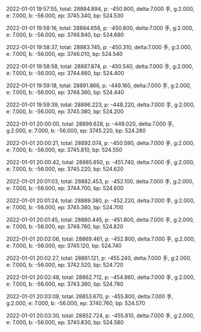 2022-01-01 19:57:55, total: 28884.894, p: -450.900, delta:7.000 手, g:2.000, e: 7.000, b: -56.000, ep: 3745.340, bp: 524.530

2022-01-01 19:58:16, total: 28884.658, p: -450.600, delta:7.000 手, g:2.000, e: 7.000, b: -56.000, ep: 3746.840, bp: 524.680

2022-01-01 19:58:37, total: 28883.745, p: -450.310, delta:7.000 手, g:2.000, e: 7.000, b: -56.000, ep: 3746.010, bp: 524.540

2022-01-01 19:58:58, total: 28887.874, p: -450.540, delta:7.000 手, g:2.000, e: 7.000, b: -56.000, ep: 3744.660, bp: 524.400

2022-01-01 19:59:18, total: 28891.866, p: -449.160, delta:7.000 手, g:2.000, e: 7.000, b: -56.000, ep: 3746.360, bp: 524.440

2022-01-01 19:59:39, total: 28896.223, p: -448.220, delta:7.000 手, g:2.000, e: 7.000, b: -56.000, ep: 3745.380, bp: 524.200

2022-01-01 20:00:00, total: 28899.628, p: -449.020, delta:7.000 手, g:2.000, e: 7.000, b: -56.000, ep: 3745.220, bp: 524.280

2022-01-01 20:00:21, total: 28892.074, p: -450.590, delta:7.000 手, g:2.000, e: 7.000, b: -56.000, ep: 3745.810, bp: 524.550

2022-01-01 20:00:42, total: 28885.650, p: -451.740, delta:7.000 手, g:2.000, e: 7.000, b: -56.000, ep: 3745.220, bp: 524.620

2022-01-01 20:01:03, total: 28882.453, p: -452.100, delta:7.000 手, g:2.000, e: 7.000, b: -56.000, ep: 3744.700, bp: 524.600

2022-01-01 20:01:24, total: 28889.380, p: -452.220, delta:7.000 手, g:2.000, e: 7.000, b: -56.000, ep: 3745.380, bp: 524.700

2022-01-01 20:01:45, total: 28880.445, p: -451.800, delta:7.000 手, g:2.000, e: 7.000, b: -56.000, ep: 3746.760, bp: 524.820

2022-01-01 20:02:06, total: 28869.461, p: -452.800, delta:7.000 手, g:2.000, e: 7.000, b: -56.000, ep: 3745.120, bp: 524.740

2022-01-01 20:02:27, total: 28861.121, p: -455.240, delta:7.000 手, g:2.000, e: 7.000, b: -56.000, ep: 3742.520, bp: 524.720

2022-01-01 20:02:48, total: 28862.712, p: -454.860, delta:7.000 手, g:2.000, e: 7.000, b: -56.000, ep: 3743.380, bp: 524.780

2022-01-01 20:03:09, total: 28853.670, p: -455.800, delta:7.000 手, g:2.000, e: 7.000, b: -56.000, ep: 3740.760, bp: 524.570

2022-01-01 20:03:30, total: 28852.724, p: -455.810, delta:7.000 手, g:2.000, e: 7.000, b: -56.000, ep: 3740.830, bp: 524.580